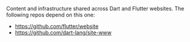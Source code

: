 Content and infrastructure shared across Dart and Flutter websites. 
The following repos depend on this one:

* https://github.com/flutter/website
* https://github.com/dart-lang/site-www
